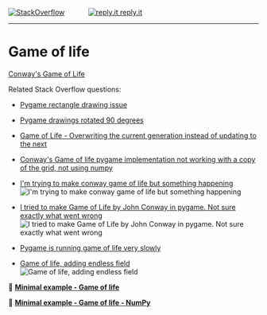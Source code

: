[![StackOverflow](https://stackexchange.com/users/flair/7322082.png)](https://stackoverflow.com/users/5577765/rabbid76?tab=profile) &nbsp;&nbsp;&nbsp;&nbsp;&nbsp;&nbsp;&nbsp;&nbsp;&nbsp;&nbsp; [![reply.it](../../resource/logo/Repl_it_logo_80.png) reply.it](https://repl.it/repls/folder/PyGame%20Examples)

---

# Game of life

[Conway's Game of Life](https://en.wikipedia.org/wiki/Conway%27s_Game_of_Life)

Related Stack Overflow questions:

- [Pygame rectangle drawing issue](https://stackoverflow.com/questions/54845791/pygame-rectangle-drawing-issue/54846583#54846583)
- [Pygame drawings rotated 90 degrees](https://stackoverflow.com/questions/54849002/pygame-drawings-rotated-90-degrees/54849863#54849863)
- [Game of Life - Overwriting the current generation instead of updating to the next](https://stackoverflow.com/questions/56345720/game-of-life-overwriting-the-current-generation-instead-of-updating-to-the-nex/56364825#56364825)
- [Conway's Game of life pygame implementation not working with a copy of the grid, not using numpy](https://stackoverflow.com/questions/62221456/conways-game-of-life-pygame-implementation-not-working-with-a-copy-of-the-grid/62221553#62221553)

- [I'm trying to make conway game of life but something happening](https://stackoverflow.com/questions/67831700/im-trying-to-make-conway-game-of-life-but-something-happening/67832608#67832608)  
  ![I'm trying to make conway game of life but something happening](https://i.stack.imgur.com/m4T5H.gif)

- [I tried to make Game of Life by John Conway in pygame. Not sure exactly what went wrong](https://stackoverflow.com/questions/68517557/i-tried-to-make-game-of-life-by-john-conway-in-pygame-not-sure-exactly-what-wen/68517803#68517803)  
  ![I tried to make Game of Life by John Conway in pygame. Not sure exactly what went wrong](https://i.stack.imgur.com/oHkna.gif)

- [Pygame is running game of life very slowly](https://stackoverflow.com/questions/69056318/pygame-is-running-game-of-life-very-slowly/69056448#69056448)  

- [Game of life, adding endless field](https://stackoverflow.com/questions/70324550/game-of-life-adding-endless-field/70325007#70325007)  
  ![Game of life, adding endless field](https://i.stack.imgur.com/rvEZN.gif)

📁 **[Minimal example - Game of life](../../examples/minimal_examples/pygame_minimal_game_of_life.py)**

📁 **[Minimal example - Game of life - NumPy](../../examples/minimal_examples/pygame_minimal_game_of_life_numpy.py)**
